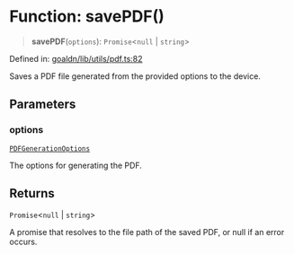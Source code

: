 # Function: savePDF()

> **savePDF**(`options`): `Promise`\<`null` \| `string`\>

Defined in: [goaldn/lib/utils/pdf.ts:82](https://github.com/aldesgroup/goaldn/blob/6a7943d02984b1a6b41d76a3a483a1484b644076/lib/utils/pdf.ts#L82)

Saves a PDF file generated from the provided options to the device.

## Parameters

### options

[`PDFGenerationOptions`](../type-aliases/PDFGenerationOptions.md)

The options for generating the PDF.

## Returns

`Promise`\<`null` \| `string`\>

A promise that resolves to the file path of the saved PDF, or null if an error occurs.
